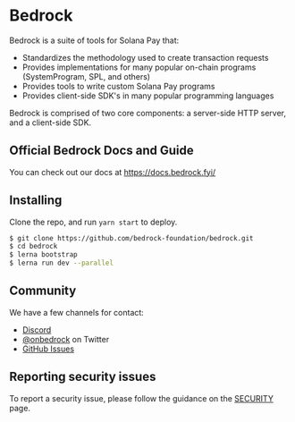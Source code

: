 # Bedrock
Bedrock is a suite of tools for Solana Pay that:

- Standardizes the methodology used to create transaction requests
- Provides implementations for many popular on-chain programs (SystemProgram, SPL, and others)
- Provides tools to write custom Solana Pay programs
- Provides client-side SDK's in many popular programming languages

Bedrock is comprised of two core components: a server-side HTTP server, and a client-side SDK. 

## Official Bedrock Docs and Guide

You can check out our docs at https://docs.bedrock.fyi/

## Installing

Clone the repo, and run `yarn start` to deploy.

```bash
$ git clone https://github.com/bedrock-foundation/bedrock.git
$ cd bedrock
$ lerna bootstrap
$ lerna run dev --parallel
```

## Community

We have a few channels for contact:

- [Discord](https://discord.gg/on_bedrock)
- [@onbedrock](https://twitter.com/on_bedrock) on Twitter
- [GitHub Issues](https://github.com/bedrock-foundation/bedrock/issues)


## Reporting security issues

To report a security issue, please follow the guidance on the [SECURITY](.github/SECURITY.md) page.
